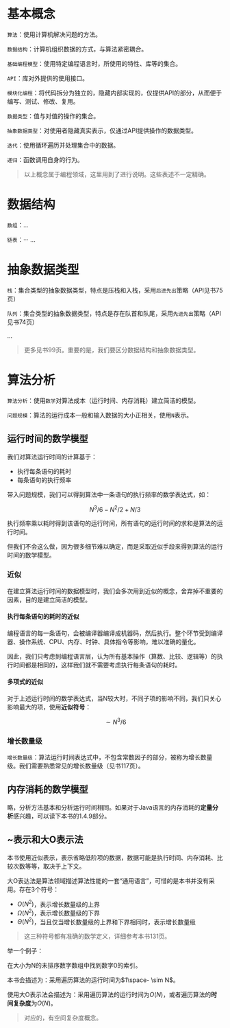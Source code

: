 # 基本概念

`算法`：使用计算机解决问题的方法。

`数据结构`：计算机组织数据的方式，与算法紧密耦合。


`基础编程模型`：使用特定编程语言时，所使用的特性、库等的集合。

`API`：库对外提供的使用接口。

`模块化编程`：将代码拆分为独立的，隐藏内部实现的，仅提供API的部分，从而便于编写、测试、修改、复用。

`数据类型`：值与对值的操作的集合。

`抽象数据类型`：对使用者隐藏真实表示，仅通过API提供操作的数据类型。

`迭代`：使用循环遍历并处理集合中的数据。

`递归`：函数调用自身的行为。

>以上概念属于编程领域，这里用到了进行说明。这些表述不一定精确。

# 数据结构

`数组`：...

`链表`：···
...


# 抽象数据类型

`栈`：集合类型的抽象数据类型，特点是压栈和入栈，采用`后进先出`策略（API见书75页）

`队列`：集合类型的抽象数据类型，特点是存在队首和队尾，采用`先进先出`策略（API见书74页）

...

>更多见书99页。重要的是，我们要区分数据结构和抽象数据类型。


# 算法分析
`算法分析`：使用`数学`对算法成本（运行时间、内存消耗）建立简洁的模型。

`问题规模`：算法的运行成本一般和输入数据的大小正相关，使用`N`表示。

## 运行时间的数学模型
我们对算法运行时间的计算基于：

- 执行每条语句的耗时
- 每条语句的执行频率

带入问题规模，我们可以得到算法中一条语句的执行频率的数学表达式，如：

$$N^3/6-N^2/2+N/3$$

执行频率乘以耗时得到该语句的运行时间，所有语句的运行时间的求和是算法的运行时间。

但我们不会这么做，因为很多细节难以确定，而是采取近似手段来得到算法的运行时间的数学模型。

### 近似

在建立算法运行时间的数据模型时，我们会多次用到近似的概念，舍弃掉不重要的因素，目的是建立简洁的模型。

#### 执行每条语句的耗时的近似
编程语言的每一条语句，会被编译器编译成机器码，然后执行。整个环节受到编译器、操作系统、CPU、内存、时钟、具体指令等影响，难以准确的量化。

因此，我们只考虑到编程语言层，认为所有基本操作（算数、比较、逻辑等）的执行时间都是相同的，这样我们就不需要考虑执行每条语句的耗时。

#### 多项式的近似
对于上述运行时间的数学表达式，当N较大时，不同子项的影响不同，我们只关心影响最大的项，使用**近似符号**：

$$\sim N^3/6$$

### 增长数量级
`增长数量级`：算法运行时间表达式中，不包含常数因子的部分，被称为增长数量级。我们需要熟悉常见的增长数量级（见书117页）。

## 内存消耗的数学模型
略，分析方法基本和分析运行时间相同。如果对于Java语言的内存消耗的**定量分析**感兴趣，可以读下本书的1.4.9部分。

## ~表示和大O表示法
本书使用近似表示，表示省略低阶项的数据，数据可能是执行时间、内存消耗、比较次数等等，取决于上下文。

大O表达法是算法领域描述算法性能的一套“通用语言”，可惜的是本书并没有采用。存在3个符号：

- $O(N^2)$，表示增长数量级的上界
- $Ω(N^2)$，表示增长数量级的下界
- $Θ(N^2)$，当且仅当增长数量级的上界和下界相同时，表示增长数量级

> 这三种符号都有准确的数学定义，详细参考本书131页。

举一个例子：

在大小为N的未排序数字数组中找到数字0的索引。

本书会描述为：采用遍历算法的运行时间为$1\space- \sim N$。

使用大O表示法会描述为：采用遍历算法的运行时间为$O(N)$，或者遍历算法的**时间复杂度**为$O(N)$。
>对应的，有空间复杂度概念。